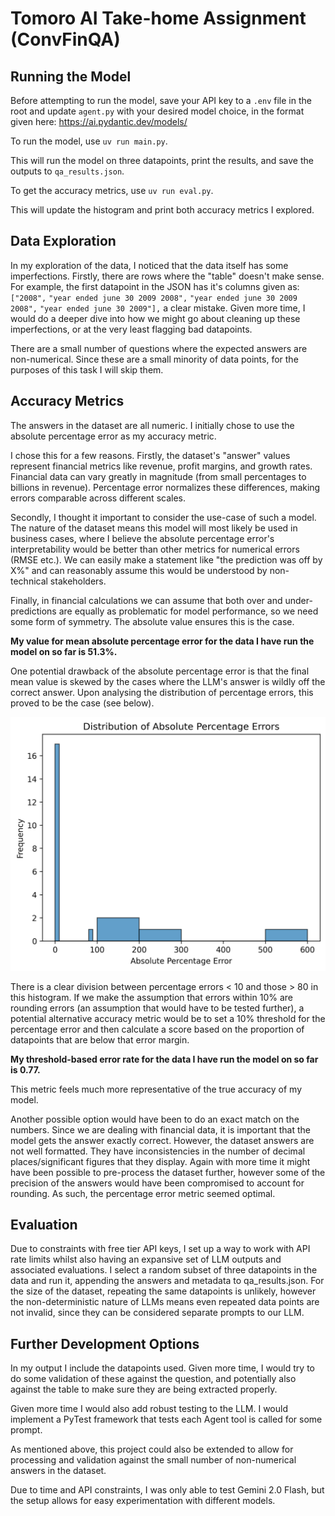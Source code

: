 # Tomoro AI Take-home Assignment (ConvFinQA) 

## Running the Model

Before attempting to run the model, save your API key to a `.env` file in the root and update `agent.py` with your desired model choice, in the format given here: https://ai.pydantic.dev/models/

To run the model, use `uv run main.py`. 

This will run the model on three datapoints, print the results, and save the outputs to `qa_results.json`.

To get the accuracy metrics, use `uv run eval.py`. 

This will update the histogram and print both accuracy metrics I explored.

## Data Exploration

In my exploration of the data, I noticed that the data itself has some imperfections. Firstly, there are rows where the "table" doesn't make sense. For example, the first datapoint in the JSON has it's columns given as: 
`["2008",`
`"year ended june 30 2009 2008",`
`"year ended june 30 2009 2008",`
`"year ended june 30 2009"],`
a clear mistake. Given more time, I would do a deeper dive into how we might go about cleaning up these imperfections, or at the very least flagging bad datapoints.

There are a small number of questions where the expected answers are non-numerical. Since these are a small minority of data points, for the purposes of this task I will skip them. 

## Accuracy Metrics

The answers in the dataset are all numeric. I initially chose to use the absolute percentage error as my accuracy metric.

I chose this for a few reasons. Firstly, the dataset's "answer" values represent financial metrics like revenue, profit margins, and growth rates. Financial data can vary greatly in magnitude (from small percentages to billions in revenue). Percentage error normalizes these differences, making errors comparable across different scales.

Secondly, I thought it important to consider the use-case of such a model. The nature of the dataset means this model will most likely be used in business cases, where I believe the absolute percentage error's interpretability would be better than other metrics for numerical errors (RMSE etc.). We can easily make a statement like "the prediction was off by X%" and can reasonably assume this would be understood by non-technical stakeholders.

Finally, in financial calculations we can assume that both over and under-predictions are equally as problematic for model performance, so we need some form of symmetry. The absolute value ensures this is the case.

__My value for mean absolute percentage error for the data I have run the model on so far is 51.3%.__

One potential drawback of the absolute percentage error is that the final mean value is skewed by the cases where the LLM's answer is wildly off the correct answer. Upon analysing the distribution of percentage errors, this proved to be the case (see below).

![image info](./ape_dist_histogram.png)

There is a clear division between percentage errors < 10 and those > 80 in this histogram. If we make the assumption that errors within 10% are rounding errors (an assumption that would have to be tested further), a potential alternative accuracy metric would be to set a 10% threshold for the percentage error and then calculate a score based on the proportion of datapoints that are below that error margin. 

__My threshold-based error rate for the data I have run the model on so far is 0.77.__

This metric feels much more representative of the true accuracy of my model.

Another possible option would have been to do an exact match on the numbers. Since we are dealing with financial data, it is important that the model gets the answer exactly correct. However, the dataset answers are not well formatted. They have inconsistencies in the number of decimal places/significant figures that they display. Again with more time it might have been possible to pre-process the dataset further, however some of the precision of the answers would have been compromised to account for rounding. As such, the percentage error metric seemed optimal.

## Evaluation

Due to constraints with free tier API keys, I set up a way to work with API rate limits whilst also having an expansive set of LLM outputs and associated evaluations. I select a random subset of three datapoints in the data and run it, appending the answers and metadata to qa_results.json. For the size of the dataset, repeating the same datapoints is unlikely, however the non-deterministic nature of LLMs means even repeated data points are not invalid, since they can be considered separate prompts to our LLM.

## Further Development Options

In my output I include the datapoints used. Given more time, I would try to do some validation of these against the question, and potentially also against the table to make sure they are being extracted properly.

Given more time I would also add robust testing to the LLM. I would implement a PyTest framework that tests each Agent tool is called for some prompt.

As mentioned above, this project could also be extended to allow for processing and validation against the small number of non-numerical answers in the dataset.

Due to time and API constraints, I was only able to test Gemini 2.0 Flash, but the setup allows for easy experimentation with different models.